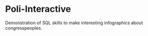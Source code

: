 # Poli-Interactive
Demonstration of SQL skills to make interesting infographics about congresspeoples.
